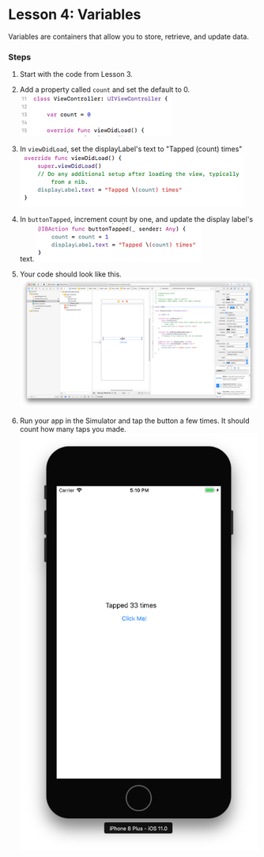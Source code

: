 # Lesson 4: Variables

Variables are containers that allow you to store, retrieve, and update data.

### Steps
1. Start with the code from Lesson 3.
2. Add a property called `count` and set the default to 0.
![Count variable code](1-Count.png)

3. In `viewDidLoad`, set the displayLabel's text to "Tapped \(count) times"
![View did load code](2-ViewDidLoad.png)

4. In `buttonTapped`, increment count by one, and update the display label's text.
![Button tapped code](3-ButtonTapped.png)

5. Your code should look like this.
![Final Code](4-FinalCode.png)

6. Run your app in the Simulator and tap the button a few times. It should count how many taps you made.
![Simulator](5-Simulator.png)
